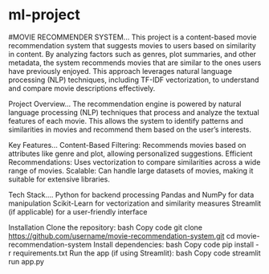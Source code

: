 # ml-project
#MOVIE RECOMMENDER SYSTEM...
This project is a content-based movie recommendation system that suggests movies to users based on similarity in content. By analyzing factors such as genres, plot summaries, and other metadata, the system recommends movies that are similar to the ones users have previously enjoyed. This approach leverages natural language processing (NLP) techniques, including TF-IDF vectorization, to understand and compare movie descriptions effectively.

Project Overview...
The recommendation engine is powered by natural language processing (NLP) techniques that process and analyze the textual features of each movie. This allows the system to identify patterns and similarities in movies and recommend them based on the user’s interests.

Key Features...
Content-Based Filtering: Recommends movies based on attributes like genre and plot, allowing personalized suggestions.
Efficient Recommendations: Uses vectorization to compare similarities across a wide range of movies.
Scalable: Can handle large datasets of movies, making it suitable for extensive libraries.

Tech Stack....
Python for backend processing
Pandas and NumPy for data manipulation
Scikit-Learn for vectorization and similarity measures
Streamlit (if applicable) for a user-friendly interface

Installation
Clone the repository:
bash
Copy code
git clone https://github.com/username/movie-recommendation-system.git
cd movie-recommendation-system
Install dependencies:
bash
Copy code
pip install -r requirements.txt
Run the app (if using Streamlit):
bash
Copy code
streamlit run app.py

